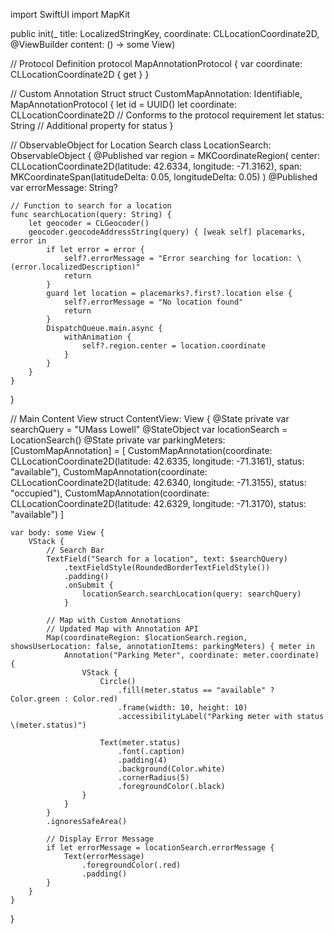 import SwiftUI
import MapKit

public init(_ title: LocalizedStringKey, coordinate: CLLocationCoordinate2D, @ViewBuilder content: () -> some View)

// Protocol Definition
protocol MapAnnotationProtocol {
    var coordinate: CLLocationCoordinate2D { get }
}

// Custom Annotation Struct
struct CustomMapAnnotation: Identifiable, MapAnnotationProtocol {
    let id = UUID()
    let coordinate: CLLocationCoordinate2D // Conforms to the protocol requirement
    let status: String                     // Additional property for status
}

// ObservableObject for Location Search
class LocationSearch: ObservableObject {
    @Published var region = MKCoordinateRegion(
        center: CLLocationCoordinate2D(latitude: 42.6334, longitude: -71.3162),
        span: MKCoordinateSpan(latitudeDelta: 0.05, longitudeDelta: 0.05)
    )
    @Published var errorMessage: String?

    // Function to search for a location
    func searchLocation(query: String) {
        let geocoder = CLGeocoder()
        geocoder.geocodeAddressString(query) { [weak self] placemarks, error in
            if let error = error {
                self?.errorMessage = "Error searching for location: \(error.localizedDescription)"
                return
            }
            guard let location = placemarks?.first?.location else {
                self?.errorMessage = "No location found"
                return
            }
            DispatchQueue.main.async {
                withAnimation {
                    self?.region.center = location.coordinate
                }
            }
        }
    }
}

// Main Content View
struct ContentView: View {
    @State private var searchQuery = "UMass Lowell"
    @StateObject var locationSearch = LocationSearch()
    @State private var parkingMeters: [CustomMapAnnotation] = [
        CustomMapAnnotation(coordinate: CLLocationCoordinate2D(latitude: 42.6335, longitude: -71.3161), status: "available"),
        CustomMapAnnotation(coordinate: CLLocationCoordinate2D(latitude: 42.6340, longitude: -71.3155), status: "occupied"),
        CustomMapAnnotation(coordinate: CLLocationCoordinate2D(latitude: 42.6329, longitude: -71.3170), status: "available")
    ]

    var body: some View {
        VStack {
            // Search Bar
            TextField("Search for a location", text: $searchQuery)
                .textFieldStyle(RoundedBorderTextFieldStyle())
                .padding()
                .onSubmit {
                    locationSearch.searchLocation(query: searchQuery)
                }

            // Map with Custom Annotations
            // Updated Map with Annotation API
            Map(coordinateRegion: $locationSearch.region, showsUserLocation: false, annotationItems: parkingMeters) { meter in
                Annotation("Parking Meter", coordinate: meter.coordinate) {
                    VStack {
                        Circle()
                            .fill(meter.status == "available" ? Color.green : Color.red)
                            .frame(width: 10, height: 10)
                            .accessibilityLabel("Parking meter with status \(meter.status)")

                        Text(meter.status)
                            .font(.caption)
                            .padding(4)
                            .background(Color.white)
                            .cornerRadius(5)
                            .foregroundColor(.black)
                    }
                }
            }
            .ignoresSafeArea()

            // Display Error Message
            if let errorMessage = locationSearch.errorMessage {
                Text(errorMessage)
                    .foregroundColor(.red)
                    .padding()
            }
        }
    }
}

